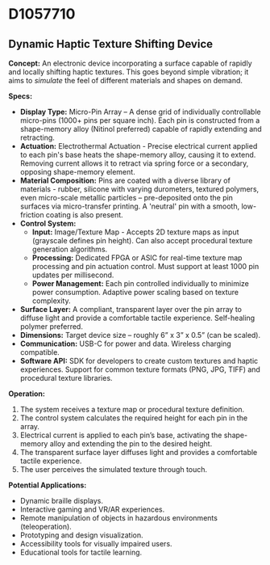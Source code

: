 # D1057710

## Dynamic Haptic Texture Shifting Device

**Concept:** An electronic device incorporating a surface capable of rapidly and locally shifting haptic textures. This goes beyond simple vibration; it aims to *simulate* the feel of different materials and shapes on demand.

**Specs:**

*   **Display Type:** Micro-Pin Array – A dense grid of individually controllable micro-pins (1000+ pins per square inch). Each pin is constructed from a shape-memory alloy (Nitinol preferred) capable of rapidly extending and retracting.
*   **Actuation:**  Electrothermal Actuation - Precise electrical current applied to each pin's base heats the shape-memory alloy, causing it to extend. Removing current allows it to retract via spring force or a secondary, opposing shape-memory element.
*   **Material Composition:** Pins are coated with a diverse library of materials - rubber, silicone with varying durometers, textured polymers, even micro-scale metallic particles – pre-deposited onto the pin surfaces via micro-transfer printing.  A 'neutral' pin with a smooth, low-friction coating is also present.
*   **Control System:**
    *   **Input:**  Image/Texture Map - Accepts 2D texture maps as input (grayscale defines pin height). Can also accept procedural texture generation algorithms.
    *   **Processing:**  Dedicated FPGA or ASIC for real-time texture map processing and pin actuation control.  Must support at least 1000 pin updates per millisecond.
    *   **Power Management:**  Each pin controlled individually to minimize power consumption.  Adaptive power scaling based on texture complexity.
*   **Surface Layer:** A compliant, transparent layer over the pin array to diffuse light and provide a comfortable tactile experience.  Self-healing polymer preferred.
*   **Dimensions:** Target device size – roughly 6” x 3” x 0.5” (can be scaled).
*   **Communication:** USB-C for power and data. Wireless charging compatible.
*   **Software API:**  SDK for developers to create custom textures and haptic experiences. Support for common texture formats (PNG, JPG, TIFF) and procedural texture libraries.

**Operation:**

1.  The system receives a texture map or procedural texture definition.
2.  The control system calculates the required height for each pin in the array.
3.  Electrical current is applied to each pin’s base, activating the shape-memory alloy and extending the pin to the desired height.
4.  The transparent surface layer diffuses light and provides a comfortable tactile experience.
5.  The user perceives the simulated texture through touch.

**Potential Applications:**

*   Dynamic braille displays.
*   Interactive gaming and VR/AR experiences.
*   Remote manipulation of objects in hazardous environments (teleoperation).
*   Prototyping and design visualization.
*   Accessibility tools for visually impaired users.
*   Educational tools for tactile learning.
